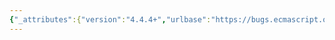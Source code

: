```yaml
---
{"_attributes":{"version":"4.4.4+","urlbase":"https://bugs.ecmascript.org/","maintainer":"dherman@mozilla.com"},"bug":{"bug_id":3231,"creation_ts":"2014-09-19 08:49:00 -0700","short_desc":"7.3.11, 7.3.12, 19.1.2.1, 19.1.2.3.1: Different placeholder for pendingException","delta_ts":"2014-10-14 15:17:41 -0700","product":"Draft for 6th Edition","component":"technical issue","version":"Rev 27: August 24, 2014 Draft","rep_platform":"All","op_sys":"All","bug_status":"RESOLVED","resolution":"FIXED","priority":"Normal","bug_severity":"normal","everconfirmed":true,"reporter":{"uid":"andrebargull","name":"André Bargull"},"assigned_to":{"uid":"allen","name":"Allen Wirfs-Brock"},"long_desc":[{"commentid":10198,"comment_count":0,"who":{"uid":"andrebargull","name":"André Bargull"},"bug_when":"2014-09-19 08:49:03 -0700","thetext":"7.3.11  SetIntegrityLevel (O, level)\n7.3.12  TestIntegrityLevel (O, level)\n19.1.2.1 Object.assign ( target, ...sources ) \n19.1.2.3.1 Runtime Semantics: ObjectDefineProperties Abstract Operation  \n\n\n`undefined` as a placeholder for `pendingException` seems to confuse readers, it's unclear to them whether `undefined` is the ECMAScript value `undefined` or should be treated as a standalone value like `empty`. This issue often arises when implementing the algorithms in ECMAScript code (sketched as options A and B below). \n\n\nA) `undefined` as the ECMAScript value `undefined`:\n---\nvar pendingException = undefined;\nfor (...) {\n  try {\n    ...\n  } catch (e) {\n    if (pendingException === undefined) {\n      pendingException = e;\n    }\n  }\n}\nif (pendingException !== undefined) {\n  throw pendingException;\n}\n---\n\n\nB) `undefined` as a standalone value:\n---\nvar pendingException;\nvar hasPendingException = false;\nfor (...) {\n  try {\n    ...\n  } catch (e) {\n    if (!hasPendingException) {\n      hasPendingException = true;\n      pendingException = e;\n    }\n  }\n}\nif (hasPendingException) {\n  throw pendingException;\n}\n---"},{"commentid":10285,"comment_count":1,"who":{"uid":"allen","name":"Allen Wirfs-Brock"},"bug_when":"2014-10-08 11:06:46 -0700","thetext":"fixed in rev28 editor's draft\n\nnow use 'empty' to indicate \"no pendingExeption value\""},{"commentid":10368,"comment_count":2,"who":{"uid":"allen","name":"Allen Wirfs-Brock"},"bug_when":"2014-10-14 15:17:41 -0700","thetext":"fixed in rev28"}]}}
---
```

